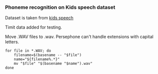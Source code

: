 ### Phoneme recognition on Kids speech dataset
Dataset is taken from
[kids speech](https://www.isip.piconepress.com/projects/speech/databases/kids_speech/)

Timit data added for testing.

Move .WAV files to .wav. Persephone can't handle extensions with capital letters.
```shell script
for file in *.WAV; do
    filename=$(basename -- "$file")
    name="${filename%.*}"
    mv "$file" "$(basename "$name").wav"
done
```
